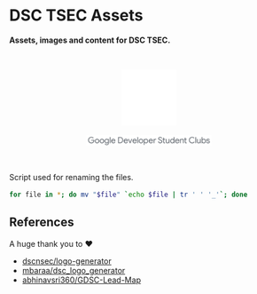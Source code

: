 # DSC TSEC Assets

**Assets, images and content for DSC TSEC.**

</br>

<p align="center"><img width="20%" src = "gdsc-logo-animation.gif" styles></p>
<p align="center"><img width ="45%" src="DSC_LOGOS/gdsc.png"></p>

</br>

Script used for renaming the files.

```bash
for file in *; do mv "$file" `echo $file | tr ' ' '_'`; done
```

## References

A huge thank you to ❤

- [dscnsec/logo-generator](https://github.com/dscnsec/logo-generator)
- [mbaraa/dsc_logo_generator](https://github.com/mbaraa/dsc_logo_generator)
- [abhinavsri360/GDSC-Lead-Map](https://github.com/abhinavsri360/GDSC-Lead-Map)
